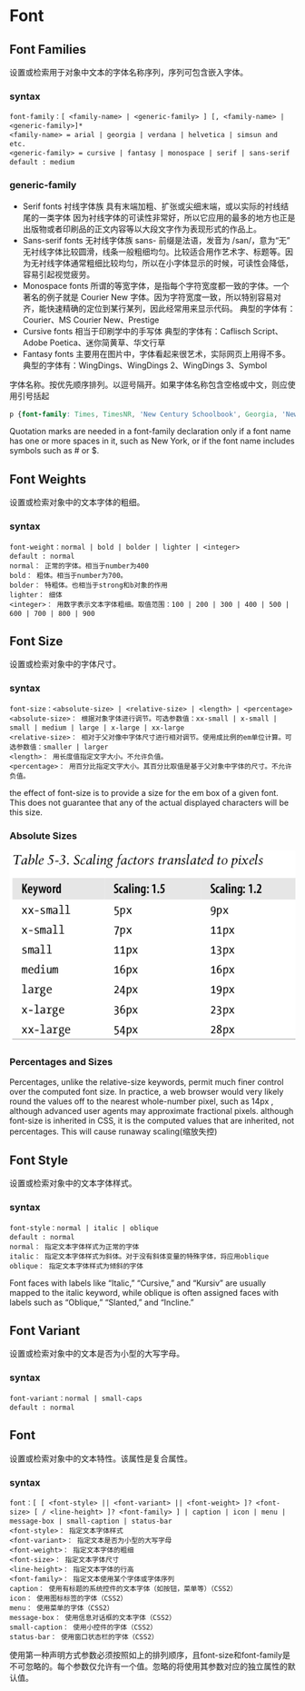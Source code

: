 # Font

## Font Families

设置或检索用于对象中文本的字体名称序列，序列可包含嵌入字体。

### syntax

```
font-family：[ <family-name> | <generic-family> ] [, <family-name> | <generic-family>]*
<family-name> = arial | georgia | verdana | helvetica | simsun and etc.
<generic-family> = cursive | fantasy | monospace | serif | sans-serif
default : medium
```

### generic-family

- Serif fonts
	衬线字体族 具有末端加粗、扩张或尖细末端，或以实际的衬线结尾的一类字体
	因为衬线字体的可读性非常好，所以它应用的最多的地方也正是出版物或者印刷品的正文内容等以大段文字作为表现形式的作品上。
- Sans-serif fonts
	无衬线字体族 sans- 前缀是法语，发音为 /san/，意为“无”
	无衬线字体比较圆滑，线条一般粗细均匀。比较适合用作艺术字、标题等。因为无衬线字体通常粗细比较均匀，所以在小字体显示的时候，可读性会降低，容易引起视觉疲劳。
- Monospace fonts
	所谓的等宽字体，是指每个字符宽度都一致的字体。一个著名的例子就是 Courier New 字体。因为字符宽度一致，所以特别容易对齐，能快速精确的定位到某行某列，因此经常用来显示代码。
	典型的字体有：Courier、MS Courier New、Prestige
- Cursive fonts
	相当于印刷学中的手写体
	典型的字体有：Caflisch Script、Adobe Poetica、迷你简黄草、华文行草
- Fantasy fonts
	主要用在图片中，字体看起来很艺术，实际网页上用得不多。
	典型的字体有：WingDings、WingDings 2、WingDings 3、Symbol

字体名称。按优先顺序排列。以逗号隔开。如果字体名称包含空格或中文，则应使用引号括起

```css
p {font-family: Times, TimesNR, 'New Century Schoolbook', Georgia, 'New York', serif;}
```

Quotation marks are needed in a font-family declaration only if a font name has one or more spaces in it, such as New York, or if the font name includes symbols such as # or $.

## Font Weights

设置或检索对象中的文本字体的粗细。

### syntax

```
font-weight：normal | bold | bolder | lighter | <integer>
default : normal
normal： 正常的字体。相当于number为400
bold： 粗体。相当于number为700。
bolder： 特粗体。也相当于strong和b对象的作用
lighter： 细体
<integer>： 用数字表示文本字体粗细。取值范围：100 | 200 | 300 | 400 | 500 | 600 | 700 | 800 | 900
```
## Font Size

设置或检索对象中的字体尺寸。

### syntax

```
font-size：<absolute-size> | <relative-size> | <length> | <percentage>
<absolute-size>： 根据对象字体进行调节。可选参数值：xx-small | x-small | small | medium | large | x-large | xx-large
<relative-size>： 相对于父对像中字体尺寸进行相对调节。使用成比例的em单位计算。可选参数值：smaller | larger
<length>： 用长度值指定文字大小。不允许负值。
<percentage>： 用百分比指定文字大小。其百分比取值是基于父对象中字体的尺寸。不允许负值。
```

the effect of font-size is to provide a size for the em box of a given font. This does not guarantee that any of the actual displayed characters will be this size.

### Absolute Sizes

![](assets/5-Font-4bacf.png)

### Percentages and Sizes

Percentages, unlike the relative-size keywords, permit much finer control over the computed font size.
In practice, a web browser would very likely round the values off to the nearest whole-number pixel, such as 14px , although advanced user agents may approximate fractional pixels.
although font-size is inherited in CSS, it is the computed values that are inherited, not percentages. This will cause runaway scaling(缩放失控)

## Font Style

设置或检索对象中的文本字体样式。

### syntax

```
font-style：normal | italic | oblique
default : normal
normal： 指定文本字体样式为正常的字体
italic： 指定文本字体样式为斜体。对于没有斜体变量的特殊字体，将应用oblique
oblique： 指定文本字体样式为倾斜的字体
```

Font faces with labels like “Italic,” “Cursive,” and “Kursiv” are usually mapped to the italic keyword, while oblique is often assigned faces with labels such as “Oblique,” “Slanted,” and “Incline.”

## Font Variant

设置或检索对象中的文本是否为小型的大写字母。

### syntax

```
font-variant：normal | small-caps
default : normal
```

## Font

设置或检索对象中的文本特性。该属性是复合属性。

### syntax

```
font：[ [ <font-style> || <font-variant> || <font-weight> ]? <font-size> [ / <line-height> ]? <font-family> ] | caption | icon | menu | message-box | small-caption | status-bar
<font-style>： 指定文本字体样式
<font-variant>： 指定文本是否为小型的大写字母
<font-weight>： 指定文本字体的粗细
<font-size>： 指定文本字体尺寸
<line-height>： 指定文本字体的行高
<font-family>： 指定文本使用某个字体或字体序列
caption： 使用有标题的系统控件的文本字体（如按钮，菜单等）（CSS2）
icon： 使用图标标签的字体（CSS2）
menu： 使用菜单的字体（CSS2）
message-box： 使用信息对话框的文本字体（CSS2）
small-caption： 使用小控件的字体（CSS2）
status-bar： 使用窗口状态栏的字体（CSS2）
```

使用第一种声明方式参数必须按照如上的排列顺序，且font-size和font-family是不可忽略的。每个参数仅允许有一个值。忽略的将使用其参数对应的独立属性的默认值。
